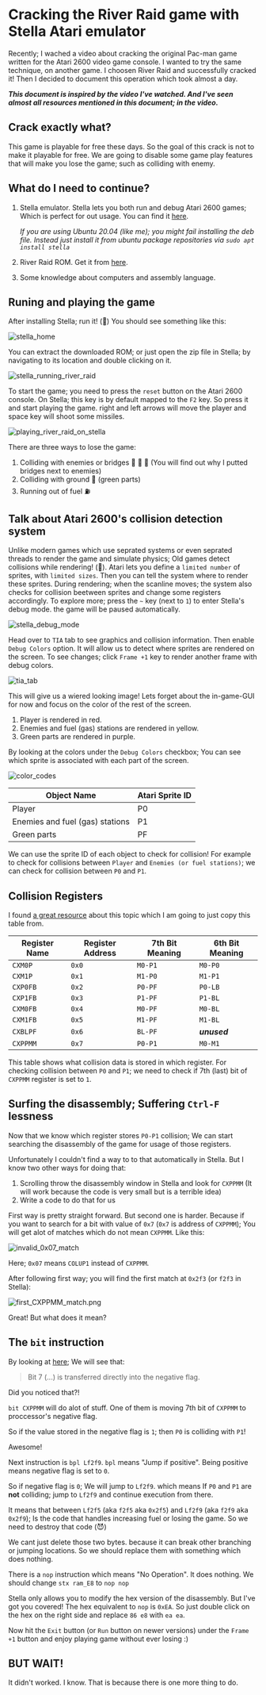 # Cracking the River Raid game with Stella Atari emulator
Recently; I wached a video about cracking the original Pac-man game written for the Atari 2600 video game console. I wanted to try the same technique, on another game. I choosen River Raid and successfully cracked it! Then I decided to document this operation which took almost a day.

***This document is inspired by the video I've watched. And I've seen almost all resources mentioned in this document; in the video.***

## Crack exactly what?
This game is playable for free these days. So the goal of this crack is not to make it playable for free. We are going to disable some game play features that will make you lose the game; such as colliding with enemy.

## What do I need to continue?
1. Stella emulator. Stella lets you both run and debug Atari 2600 games; Which is perfect for out usage. You can find it [here](https://stella-emu.github.io/downloads.html). 

    *If you are using Ubuntu 20.04 (like me); you might fail installing the deb file. Instead just install it from ubuntu package repositories via `sudo apt install stella`*

2. River Raid ROM. Get it from [here](http://www.atarimania.com/game-atari-2600-vcs-river-raid_s6826.html).
3. Some knowledge about computers and assembly language.

## Runing and playing the game
After installing Stella; run it! (🤯)
You should see something like this:

![stella_home](stella_home.png)

You can extract the downloaded ROM; or just open the zip file in Stella; by navigating to its location and double clicking on it.

![stella_running_river_raid](stella_running_river_raid.png)

To start the game; you need to press the `reset` button on the Atari 2600 console. On Stella; this key is by default mapped to the `F2` key. So press it and start playing the game. right and left arrows will move the player and space key will shoot some missiles.

![playing_river_raid_on_stella](playing_river_raid_on_stella.png)

There are three ways to lose the game:
1. Colliding with enemies or bridges 🚁 🚢 🌉 (You will find out why I putted bridges next to enemies)
2. Colliding with ground 🌲 (green parts)
3. Running out of fuel ⛽

## Talk about Atari 2600's collision detection system
Unlike modern games which use seprated systems or even seprated threads to render the game and simulate physics; Old games detect collisions while rendering! (🤯).
Atari lets you define a `limited number` of sprites, with `limited sizes`. Then you can tell the system where to render these sprites. During rendering; when the scanline moves; the system also checks for collision beetween sprites and change some registers accordingly. To explore more; press the `~` key (next to `1`) to enter Stella's debug mode. the game will be paused automatically.

![stella_debug_mode](stella_debug_mode.png)

Head over to `TIA` tab to see graphics and collision information. Then enable `Debug Colors` option. It will allow us to detect where sprites are rendered on the screen. To see changes; click `Frame +1` key to render another frame with debug colors.

![tia_tab](tia_tab.png)

This will give us a wiered looking image!
Lets forget about the in-game-GUI for now and focus on the color of the rest of the screen.

1. Player is rendered in red.
2. Enemies and fuel (gas) stations are rendered in yellow.
3. Green parts are rendered in purple.

By looking at the colors under the `Debug Colors` checkbox; You can see which sprite is associated with each part of the screen.

![color_codes](color_codes.png)


| Object Name                     | Atari Sprite ID |
|---------------------------------|-----------------|
| Player                          | P0              |
| Enemies and fuel (gas) stations | P1              |
| Green parts                     | PF              |

We can use the sprite ID of each object to check for collision!
For example to check for collisions between `Player` and `Enemies (or fuel stations)`; we can check for collision between `P0` and `P1`.

## Collision Registers
I found [a great resource](https://www.masswerk.at/rc2018/04/08.html) about this topic which I am going to just copy this table from.

| Register Name | Register Address | 7th Bit Meaning | 6th Bit Meaning |
|---------------|------------------|-----------------|-----------------|
| `CXM0P`       | `0x0`            | `M0-P1`         | `M0-P0`         |
| `CXM1P`       | `0x1`            | `M1-P0`         | `M1-P1`         |
| `CXP0FB`      | `0x2`            | `P0-PF`         | `P0-LB`         |
| `CXP1FB`      | `0x3`            | `P1-PF`         | `P1-BL`         |
| `CXM0FB`      | `0x4`            | `M0-PF`         | `M0-BL`         |
| `CXM1FB`      | `0x5`            | `M1-PF`         | `M1-BL`         |
| `CXBLPF`      | `0x6`            | `BL-PF`         | ***unused***    |
| `CXPPMM`      | `0x7`            | `P0-P1`         | `M0-M1`         |

This table shows what collision data is stored in which register.
For checking collision between `P0` and `P1`; we need to check if 7th (last) bit of `CXPPMM` register is set to `1`.

## Surfing the disassembly; Suffering `Ctrl-F` lessness
Now that we know which register stores `P0-P1` collision; We can start searching the disassembly of the game for usage of those registers.

Unfortunately I couldn't find a way to to that automatically in Stella. But I know two other ways for doing that:
1. Scrolling throw the disassembly window in Stella and look for `CXPPMM` (It will work because the code is very small but is a terrible idea)
2. Write a code to do that for us

First way is pretty straight forward. But second one is harder. Because if you want to search for a bit with value of `0x7` (`0x7` is address of `CXPPMM`); You will get alot of matches which do not mean `CXPPMM`. Like this:

![invalid_0x07_match](invalid_0x07_match.png)

Here; `0x07` means `COLUP1` instead of `CXPPMM`.

After following first way; you will find the first match at `0x2f3` (or `f2f3` in Stella):

![first_CXPPMM_match.png](first_CXPPMM_match.png)

Great! But what does it mean?

## The `bit` instruction
By looking at [here](https://www.c64-wiki.com/wiki/BIT_(assembler)); We will see that:
> Bit 7 (...) is transferred directly into the negative flag.

Did you noticed that?!

`bit CXPPMM` will do alot of stuff. One of them is moving 7th bit of `CXPPMM` to proccessor's negative flag.

So if the value stored in the negative flag is `1`; then `P0` is colliding with `P1`!

Awesome!

Next instruction is `bpl Lf2f9`. `bpl` means "Jump if positive". Being positive means negative flag is set to `0`.

So if negative flag is `0`; We will jump to `Lf2f9`. which means If `P0` and `P1` are **not** colliding; jump to `Lf2f9` and continue execution from there.

It means that between `Lf2f5` (aka `f2f5` aka `0x2f5`) and `Lf2f9` (aka `f2f9` aka `0x2f9`); Is the code that handles increasing fuel or losing the game. So we need to destroy that code (😈)

We cant just delete those two bytes. because it can break other branching or jumping locations. So we should replace them with something which does nothing.

There is a `nop` instruction which means "No Operation". It does nothing. We should change `stx ram_E8` to `nop nop`

Stella only allows you to modify the hex version of the disassembly. But I've got you covered! The hex equivalent to `nop` is `0xEA`. So just double click on the hex on the right side and replace `86 e8` with `ea ea`.

Now hit the `Exit` button (or `Run` button on newer versions) under the `Frame +1` button and enjoy playing game without ever losing :)

## BUT WAIT!
It didn't worked. I know. That is because there is one more thing to do.